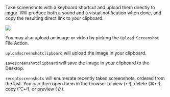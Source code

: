 Take screenshots with a keyboard shortcut and upload them directly to [imgur](https://imgur.com/). Will produce both a sound and a visual notification when done, and copy the resulting direct link to your clipboard.

![](https://i.imgur.com/wP0LTlj.png)

You may also upload an image or video by picking the `Upload Screenshot` File Action.

`uploadscreenshotclipboard` will upload the image in your clipboard.

`savescreenshotclipboard` will save the image in your clipboard to the Desktop.

`recentscreenshots` will enumerate recently taken screenshots, ordered from the last. You can then open them in the browser to view (↵), delete (⌘↵), copy (⌥↵), or preview (⇧).
